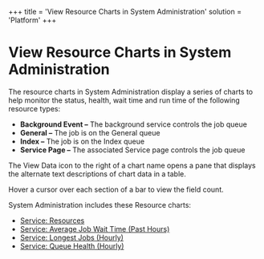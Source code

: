 +++
title = 'View Resource Charts in System Administration'
solution = 'Platform'
+++

# View Resource Charts in System Administration

The resource charts in System Administration display a series of charts
to help monitor the status, health, wait time and run time of the
following resource types:

  - **Background Event –** The background service controls the job queue
  - **General –** The job is on the General queue
  - **Index –** The job is on the Index queue
  - **Service Page –** The associated Service page controls the job
    queue

The View Data icon to the right of a chart name opens a pane that
displays the alternate text descriptions of chart data in a table.

Hover a cursor over each section of a bar to view the field count.

System Administration includes these Resource charts:

  - [Service: Resources](../Page_Desc/Service_Resources.htm)
  - [Service: Average Job Wait Time (Past
    Hours)](../Page_Desc/Service_Average_Job_Wait_Time_Past_Hours.htm)
  - [Service: Longest Jobs
    (Hourly)](../Page_Desc/Service_Longest_Jobs_Hourly.htm)
  - [Service: Queue Health
    (Hourly)](../Page_Desc/Service_Queue_Health_Hourly.htm)
